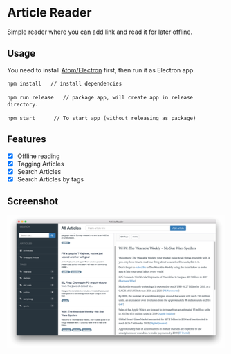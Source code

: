 Article Reader
==============

Simple reader where you can add link and read it for later offline.

## Usage

You need to install [Atom/Electron](https://github.com/atom/electron) first, then run it as Electron app.

```
npm install   // install dependencies

npm run release   // package app, will create app in release directory.

npm start      // To start app (without releasing as package)

```

## Features

- [x] Offline reading
- [x] Tagging Articles
- [x] Search Articles
- [x] Search Articles by tags

## Screenshot

![img](./image/screenshot.png)
